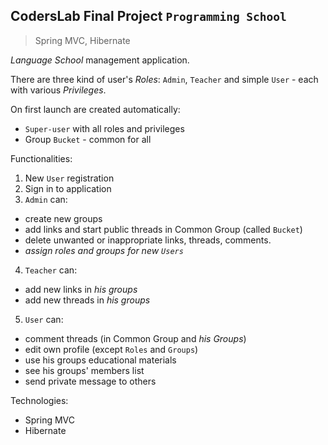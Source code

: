 ## CodersLab Final Project  `Programming School`
>Spring MVC, Hibernate

*Language School* management application. 

There are three kind of user's *Roles*: `Admin`, `Teacher` and simple `User` - each with various *Privileges*.

On first launch are created automatically:
* `Super-user` with all roles and privileges 
* Group `Bucket` - common for all

Functionalities:
1. New `User` registration
2. Sign in to application
3. `Admin` can:
  * create new groups
  * add links and start public threads in Common Group (called `Bucket`)
  * delete unwanted or inappropriate links, threads, comments.
  * *assign roles and groups for new `Users`*
4. `Teacher` can:
  * add new links in *his groups*
  * add new threads in *his groups*
5. `User` can:
  * comment threads (in Common Group and *his Groups*)
  * edit own profile (except `Roles` and `Groups`)
  * use his groups educational materials
  * see his groups' members list
  * send private message to others


Technologies:
* Spring MVC
* Hibernate 
